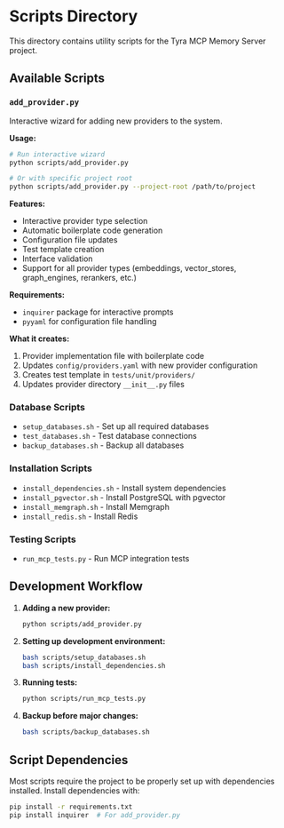 # Scripts Directory

This directory contains utility scripts for the Tyra MCP Memory Server project.

## Available Scripts

### `add_provider.py`

Interactive wizard for adding new providers to the system.

**Usage:**
```bash
# Run interactive wizard
python scripts/add_provider.py

# Or with specific project root
python scripts/add_provider.py --project-root /path/to/project
```

**Features:**
- Interactive provider type selection
- Automatic boilerplate code generation
- Configuration file updates
- Test template creation
- Interface validation
- Support for all provider types (embeddings, vector_stores, graph_engines, rerankers, etc.)

**Requirements:**
- `inquirer` package for interactive prompts
- `pyyaml` for configuration file handling

**What it creates:**
1. Provider implementation file with boilerplate code
2. Updates `config/providers.yaml` with new provider configuration
3. Creates test template in `tests/unit/providers/`
4. Updates provider directory `__init__.py` files

### Database Scripts

- `setup_databases.sh` - Set up all required databases
- `test_databases.sh` - Test database connections
- `backup_databases.sh` - Backup all databases

### Installation Scripts

- `install_dependencies.sh` - Install system dependencies
- `install_pgvector.sh` - Install PostgreSQL with pgvector
- `install_memgraph.sh` - Install Memgraph
- `install_redis.sh` - Install Redis

### Testing Scripts

- `run_mcp_tests.py` - Run MCP integration tests

## Development Workflow

1. **Adding a new provider:**
   ```bash
   python scripts/add_provider.py
   ```

2. **Setting up development environment:**
   ```bash
   bash scripts/setup_databases.sh
   bash scripts/install_dependencies.sh
   ```

3. **Running tests:**
   ```bash
   python scripts/run_mcp_tests.py
   ```

4. **Backup before major changes:**
   ```bash
   bash scripts/backup_databases.sh
   ```

## Script Dependencies

Most scripts require the project to be properly set up with dependencies installed. Install dependencies with:

```bash
pip install -r requirements.txt
pip install inquirer  # For add_provider.py
```